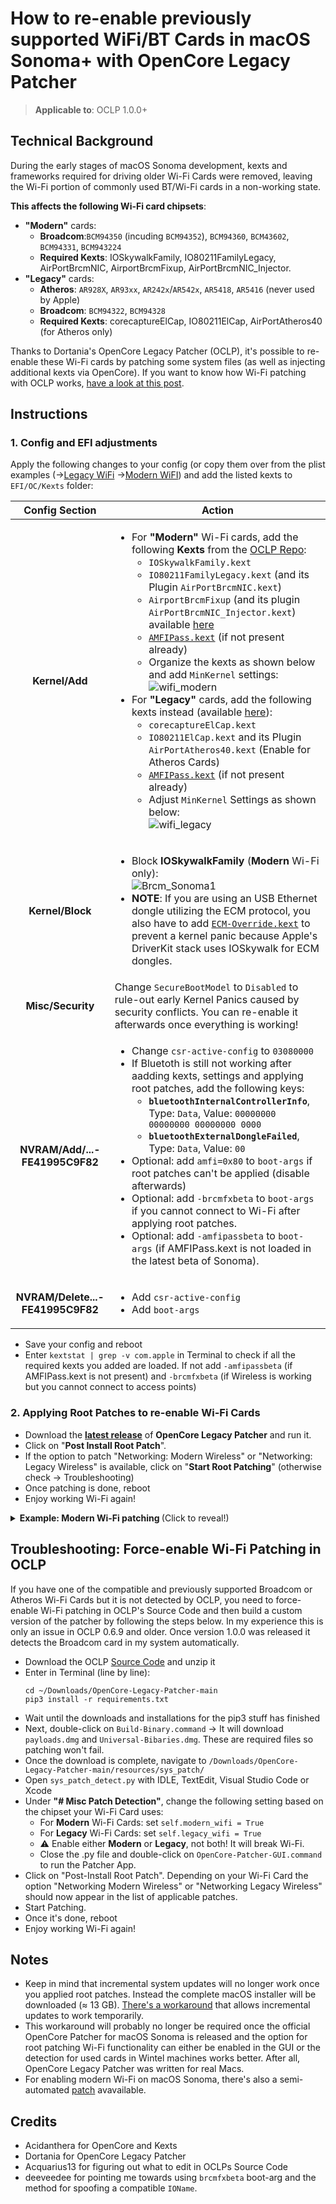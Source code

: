 # How to re-enable previously supported WiFi/BT Cards in macOS Sonoma+ with OpenCore Legacy Patcher

> **Applicable to**: OCLP 1.0.0+

## Technical Background
During the early stages of macOS Sonoma development, kexts and frameworks required for driving older Wi-Fi Cards were removed, leaving the Wi-Fi portion of commonly used BT/Wi-Fi cards in a non-working state.

**This affects the following Wi-Fi card chipsets**:

- **"Modern"** cards:
	- **Broadcom**:`BCM94350` (incuding `BCM94352`), `BCM94360`, `BCM43602`, `BCM94331`, `BCM943224`
	- **Required Kexts**: IOSkywalkFamily, IO80211FamilyLegacy, AirPortBrcmNIC, AirportBrcmFixup, AirPortBrcmNIC_Injector.
- **"Legacy"** cards:
	- **Atheros**: `AR928X`, `AR93xx`, `AR242x`/`AR542x`, `AR5418`, `AR5416` (never used by Apple)
	- **Broadcom**: `BCM94322`, `BCM94328`
	- **Required Kexts**: corecaptureElCap, IO80211ElCap, AirPortAtheros40 (for Atheros only)

Thanks to Dortania's OpenCore Legacy Patcher (OCLP), it's possible to re-enable these Wi-Fi cards by patching some system files (as well as injecting additional kexts via OpenCore). If you want to know how Wi-Fi patching with OCLP works, [have a look at this post](https://www.insanelymac.com/forum/topic/357087-macos-sonoma-wireless-issues-discussion/?do=findComment&comment=2809940).

## Instructions

### 1. Config and EFI adjustments
Apply the following changes to your config (or copy them over from the plist examples (&rarr;[Legacy WiFi](https://github.com/5T33Z0/OC-Little-Translated/blob/main/14_OCLP_Wintel/plist/Sonoma_WIFI_Legacy.plist) &rarr;[Modern WiFI](https://github.com/5T33Z0/OC-Little-Translated/blob/main/14_OCLP_Wintel/plist/Sonoma_WIFI_Modern.plist)) and add the listed kexts to `EFI/OC/Kexts` folder:

Config Section | Action
:-------------:|-------
**Kernel/Add** | <ul> <li> For **"Modern"** Wi-Fi cards, add the following **Kexts** from the [OCLP Repo](https://github.com/dortania/OpenCore-Legacy-Patcher/tree/main/payloads/Kexts/Wifi): <ul><li> `IOSkywalkFamily.kext` <li> `IO80211FamilyLegacy.kext` (and its Plugin `AirPortBrcmNIC.kext`) <li> `AirportBrcmFixup` (and its plugin `AirPortBrcmNIC_Injector.kext`) available [here](https://dortania.github.io/builds/?product=AirportBrcmFixup&viewall=true) <li> [`AMFIPass.kext`](https://github.com/dortania/OpenCore-Legacy-Patcher/tree/main/payloads/Kexts/Acidanthera) (if not present already) <li> Organize the kexts as shown below and add `MinKernel` settings: <br> ![wifi_modern](https://github.com/5T33Z0/OC-Little-Translated/assets/76865553/ca04bf6f-71ee-47ed-b7b4-15359b88c17e)</ul> <li> For **"Legacy"** cards, add the following kexts instead (available [here](https://github.com/dortania/OpenCore-Legacy-Patcher/tree/main/payloads/Kexts/Wifi)):<ul> <li> `corecaptureElCap.kext` <li> `IO80211ElCap.kext` and its Plugin `AirPortAtheros40.kext` (Enable for Atheros Cards) <li> [`AMFIPass.kext`](https://github.com/dortania/OpenCore-Legacy-Patcher/tree/main/payloads/Kexts/Acidanthera) (if not present already) <li> Adjust `MinKernel` Settings as shown below: <br> ![wifi_legacy](https://github.com/5T33Z0/OC-Little-Translated/assets/76865553/ab112e90-a528-4354-a5a7-729900ebacf6)
**Kernel/Block**| <ul> <li> Block **IOSkywalkFamily** (**Modern** Wi-Fi only): <br> ![Brcm_Sonoma1](https://github.com/5T33Z0/OC-Little-Translated/assets/76865553/54079541-ee2e-4848-bb80-9ba062363210)<li> **NOTE**: If you are using an USB Ethernet dongle utilizing the ECM protocol, you also have to add [`ECM-Override.kext`](https://github.com/dortania/OpenCore-Legacy-Patcher/blob/main/payloads/Kexts/Misc/ECM-Override-v1.0.0.zip) to prevent a kernel panic because Apple's DriverKit stack uses IOSkywalk for ECM dongles. 
**Misc/Security** | Change `SecureBootModel` to `Disabled` to rule-out early Kernel Panics caused by security conflicts. You can re-enable it afterwards once everything is working!
**NVRAM/Add/...-FE41995C9F82** |<ul><li> Change `csr-active-config` to `03080000` <li> If Bluetoth is still not working after aadding kexts, settings and applying root patches, add the following keys: <ul><li> **`bluetoothInternalControllerInfo`**, Type: `Data`, Value: `00000000 00000000 00000000 0000`<li>**`bluetoothExternalDongleFailed`**, Type: `Data`, Value: `00`</UL><li> Optional: add `amfi=0x80` to `boot-args` if root patches can't be applied (disable afterwards) <li> Optional: add `-brcmfxbeta` to `boot-args` if you cannot connect to Wi-Fi after applying root patches. <li> Optional: add `-amfipassbeta` to `boot-args` (if AMFIPass.kext is not loaded in the latest beta of Sonoma). 
**NVRAM/Delete...-FE41995C9F82** | <ul> <li> Add `csr-active-config` <li> Add `boot-args`

- Save your config and reboot
- Enter `kextstat | grep -v com.apple` in Terminal to check if all the required kexts you added are loaded. If not add `-amfipassbeta` (if AMFIPass.kext is not present) and `-brcmfxbeta` (if Wireless is working but you cannot connect to access points) 

### 2. Applying Root Patches to re-enable Wi-Fi Cards 

- Download the [**latest release**](https://github.com/dortania/OpenCore-Legacy-Patcher/releases) of **OpenCore Legacy Patcher** and run it.
- Click on "**Post Install Root Patch**". 
- If the option to patch "Networking: Modern Wireless" or "Networking: Legacy Wireless" is available, click on "**Start Root Patching**" (otherwise check &rarr; Troubleshooting)
- Once patching is done, reboot
- Enjoy working Wi-Fi again!

<details>
<summary><strong>Example: Modern Wi-Fi patching </strong> (Click to reveal!)</summary>

- Option "Networking Modern Wireless" is available: <br>![OCLP_Wifi](https://github.com/5T33Z0/OC-Little-Translated/assets/76865553/064d1ddb-fd91-4ddf-abb5-a8b00e37f3e2)
- Patching in Progress. In my case, it's for a BCM94352HMB (Modern): <br>![Progress](https://github.com/5T33Z0/OC-Little-Translated/assets/76865553/7f0ed6dc-67bf-4f89-99a1-ea72d518fbee)
- Wi-Fi is working again: <br>![access](https://github.com/5T33Z0/OC-Little-Translated/assets/76865553/11e57c0e-fd81-4aea-ae5b-475b7cf013b2)

</details>

## Troubleshooting: Force-enable Wi-Fi Patching in OCLP
If you have one of the compatible and previously supported Broadcom or Atheros Wi-Fi Cards but it is not detected by OCLP, you need to force-enable Wi-Fi patching in OCLP's Source Code and then build a custom version of the patcher by following the steps below. In my experience this is only an issue in OCLP 0.6.9 and older. Once version 1.0.0 was released it detects the Broadcom card in my system automatically.

- Download the OCLP [Source Code](https://github.com/dortania/OpenCore-Legacy-Patcher) and unzip it
-  Enter in Terminal (line by line):
    ```shell
    cd ~/Downloads/OpenCore-Legacy-Patcher-main
    pip3 install -r requirements.txt
    ```
- Wait until the downloads and installations for the pip3 stuff has finished
- Next, double-click on `Build-Binary.command` &rarr; It will download `payloads.dmg` and `Universal-Bibaries.dmg`. These are required files so patching won't fail.
- Once the download is complete, navigate to `/Downloads/OpenCore-Legacy-Patcher-main/resources/sys_patch/`
- Open `sys_patch_detect.py` with IDLE, TextEdit, Visual Studio Code or Xcode
- Under **"# Misc Patch Detection"**, change the following setting based on the chipset your Wi-Fi Card uses:
	- For **Modern** Wi-Fi Cards: set `self.modern_wifi = True` 
	- For **Legacy** Wi-Fi Cards: set `self.legacy_wifi = True`
	- :warning: Enable either **Modern** or **Legacy**, not both! It will break Wi-Fi.
	- Close the .py file and double-click on `OpenCore-Patcher-GUI.command` to run the Patcher App.
- Click on "Post-Install Root Patch". Depending on your Wi-Fi Card the option "Networking Modern Wireless" or "Networking Legacy Wireless" should now appear in the list of applicable patches.
- Start Patching. 
- Once it's done, reboot
- Enjoy working Wi-Fi again!

## Notes
- Keep in mind that incremental system updates will no longer work once you applied root patches. Instead the complete macOS installer will be downloaded (≈ 13 GB). [There's a workaround](https://github.com/5T33Z0/OC-Little-Translated/blob/main/S_System_Updates/OTA_Updates.md) that allows incremental updates to work temporarily.
- This workaround will probably no longer be required once the official OpenCore Patcher for macOS Sonoma is released and the option for root patching Wi-Fi functionality can either be enabled in the GUI or the detection for used cards in Wintel machines works better. After all, OpenCore Legacy Patcher was written for real Macs.
- For enabling modern Wi-Fi on macOS Sonoma, there's also a semi-automated [patch](https://github.com/AppleOSX/PatchSonomaWiFiOnTheFly) avavailable.

## Credits
- Acidanthera for OpenCore and Kexts
- Dortania for OpenCore Legacy Patcher
- Acquarius13 for figuring out what to edit in OCLPs Source Code
- deeveedee for pointing me towards using `brcmfxbeta` boot-arg and the method for spoofing a compatible `IOName`.
